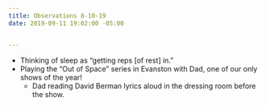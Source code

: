 ```yaml
---
title: Observations 8-10-19
date: 2019-09-11 19:02:00 -05:00


---
```


- Thinking of sleep as “getting reps [of rest] in.”
- Playing the “Out of Space” series in Evanston with Dad, one of our only shows of the year!
	- Dad reading David Berman lyrics aloud in the dressing room before the show.